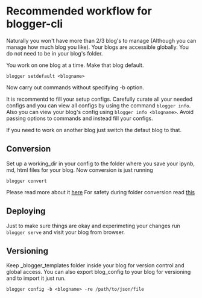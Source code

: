 # Recommended workflow for blogger-cli
Naturally you won't have more than 2/3 blog's to manage (Although you can manage how much blog you like).
Your blogs are accessible globally. You do not need to be in your blog's folder.

You work on one blog at a time. Make that blog default.
```
blogger setdefault <blogname>
```
Now carry out commands without specifying -b option.

It is recommentd to fill your setup configs. Carefully curate all your needed configs and you can view all configs by using the command ```blogger info```.  Also you can view your blog's config using ```blogger info <blogname>```.
Avoid passing options to commands  and instead fill your configs.

If you need to work on another blog  just switch the defaut blog to that.

## Conversion
Set up a working_dir in your config to the folder where you save your ipynb, md, html files for your blog.
Now conversion is just running
```
blogger convert
```
Please read more about it [here](customizing.md#recommended-workflow)
For safety during folder conversion read [this](customizing.md#conversion-of-folder)

## Deploying
Just to make sure things are okay and experimeting your changes run ```blogger serve``` and visit your blog from browser.

## Versioning
Keep _blogger_templates folder inside your blog for version control and global access. You can also export blog_config to your blog for versioning and to import it just run.
```
blogger config -b <blogname> -re /path/to/json/file
```
